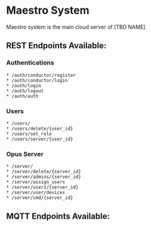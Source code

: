 # Maestro System

Maestro system is the main cloud server of [TBD NAME]

## REST Endpoints Available:

### Authentications
    * /auth/conductor/register
    * /auth/conductor/login
    * /auth/login
    * /auth/logout
    * /auth/auth

### Users
    * /users/
    * /users/delete/{user_id}
    * /users/set_role
    * /users/server/{user_id}

### Opus Server
    * /server/
    * /server/delete/{server_id}
    * /server/admins/{server_id}
    * /server/assign_users
    * /server/users/{server_id}
    * /server/user/devices
    * /server/cmd/{server_id}

## MQTT Endpoints Available:
